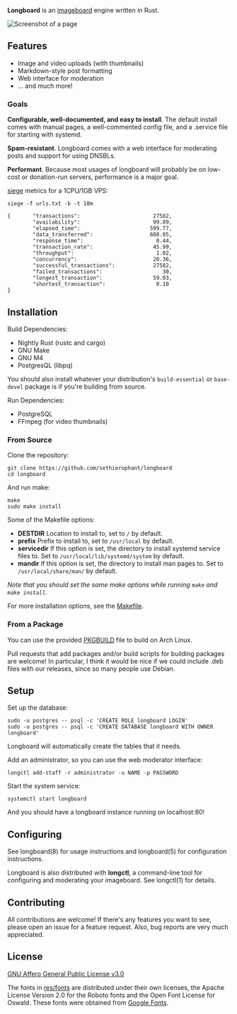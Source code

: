 **Longboard** is an [imageboard][1] engine written in Rust.

![Screenshot of a page](/../screenshots/screenshot.png?raw=True)

## Features

- Image and video uploads (with thumbnails)
- Markdown-style post formatting
- Web interface for moderation
- ... and much more!

### Goals

**Configurable, well-documented, and easy to install**. The default install
comes with manual pages, a well-commented config file, and a .service file for
starting with systemd.

**Spam-resistant**. Longboard comes with a web interface for moderating posts
and support for using DNSBLs.

**Performant**. Because most usages of longboard will probably be on low-cost
or donation-run servers, performance is a major goal.

[siege][3] metrics for a 1CPU/1GB VPS:

    siege -f urls.txt -b -t 10m

    {       "transactions":                       27582,
            "availability":                       99.89,
            "elapsed_time":                      599.77,
            "data_transferred":                  608.85,
            "response_time":                       0.44,
            "transaction_rate":                   45.99,
            "throughput":                          1.02,
            "concurrency":                        20.36,
            "successful_transactions":            27582,
            "failed_transactions":                   30,
            "longest_transaction":                59.03,
            "shortest_transaction":                0.10
    }

## Installation

Build Dependencies:

- Nightly Rust (rustc and cargo)
- GNU Make
- GNU M4
- PostgresQL (libpq)

You should also install whatever your distribution's `build-essential` or
`base-devel` package is if you're building from source.

Run Dependencies:

- PostgreSQL
- FFmpeg (for video thumbnails)

### From Source

Clone the repository:

    git clone https://github.com/sethierophant/longboard
    cd longboard

And run make:

    make
    sudo make install

Some of the Makefile options:

- **DESTDIR** Location to install to, set to `/` by default.
- **prefix** Prefix to install to, set to `/usr/local` by default.
- **servicedir** If this option is set, the directory to install systemd
  service files to. Set to `/usr/local/lib/systemd/system` by default.
- **mandir** If this option is set, the directory to install man pages to. Set
  to `/usr/local/share/man/` by default.

*Note that you should set the same make options while running `make` and `make
install`.*

For more installation options, see the [Makefile](/Makefile).

### From a Package

You can use the provided [PKGBUILD](/contrib/PKGBUILD) file to build on Arch
Linux.

Pull requests that add packages and/or build scripts for building packages are
welcome! In particular, I think it would be nice if we could include .deb files
with our releases, since so many people use Debian.

## Setup

Set up the database:

    sudo -u postgres -- psql -c 'CREATE ROLE longboard LOGIN'
    sudo -u postgres -- psql -c 'CREATE DATABASE longboard WITH OWNER longboard'

Longboard will automatically create the tables that it needs.

Add an administrator, so you can use the web moderator interface:

    longctl add-staff -r administrator -u NAME -p PASSWORD

Start the system service:

    systemctl start longboard

And you should have a longboard instance running on localhost:80!

## Configuring

See longboard(8) for usage instructions and longboard(5) for configuration
instructions.

Longboard is also distributed with **longctl**, a command-line tool for
configuring and moderating your imageboard. See longctl(1) for details.

## Contributing

All contributions are welcome! If there's any features you want to see, please
open an issue for a feature request. Also, bug reports are very much
appreciated.

## License

[GNU Affero General Public License v3.0][2]

The fonts in [res/fonts](/res/fonts) are distributed under their own licenses,
the Apache License Version 2.0 for the Roboto fonts and the Open Font License
for Oswald. These fonts were obtained from [Google Fonts][4].

[1]: https://en.wikipedia.org/wiki/Imageboard
[2]: https://www.gnu.org/licenses/agpl-3.0.en.html
[3]: https://www.joedog.org/siege-home/
[4]: https://fonts.google.com
